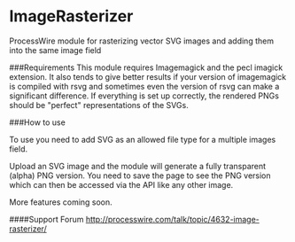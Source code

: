 ImageRasterizer
===============

ProcessWire module for rasterizing vector SVG images and adding them into the same image field

###Requirements
This module requires Imagemagick and the pecl imagick extension. 
It also tends to give better results if your version of imagemagick is compiled with rsvg and sometimes even the version of rsvg can make a significant difference.
If everything is set up correctly, the rendered PNGs should be "perfect" representations of the SVGs.

###How to use

To use you need to add SVG as an allowed file type for a multiple images field.

Upload an SVG image and the module will generate a fully transparent (alpha) PNG version. You need to save the page to see the PNG version which can then be accessed via the API like any other image.

More features coming soon.

####Support Forum
http://processwire.com/talk/topic/4632-image-rasterizer/
